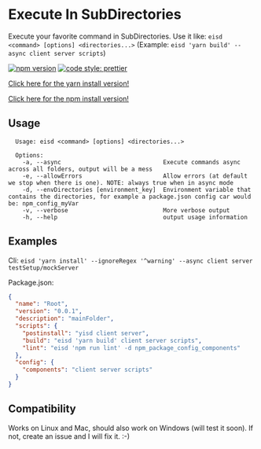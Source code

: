 # Execute In SubDirectories
Execute your favorite command in SubDirectories. Use it like: `eisd <command> [options] <directories...>` (Example: `eisd 'yarn build' --async client server scripts`)

[![npm version](https://badge.fury.io/js/eisd.svg)](https://badge.fury.io/js/eisd)
[![code style: prettier](https://img.shields.io/badge/code_style-prettier-ff69b4.svg)](https://github.com/prettier/prettier)

[Click here for the yarn install version!](https://www.npmjs.com/package/yisd)

[Click here for the npm install version!](https://www.npmjs.com/package/nisd)

## Usage
```
  Usage: eisd <command> [options] <directories...>

  Options:
    -a, --async                             Execute commands async across all folders, output will be a mess
    -e, --allowErrors                       Allow errors (at default we stop when there is one). NOTE: always true when in async mode
    -d, --envDirectories [environment_key]  Environment variable that contains the directories, for example a package.json config car would be: npm_config_myVar
    -v, --verbose                           More verbose output
    -h, --help                              output usage information
```

## Examples
Cli:
`eisd 'yarn install' --ignoreRegex '^warning' --async client server testSetup/mockServer`

Package.json:
```json
{
  "name": "Root",
  "version": "0.0.1",
  "description": "mainFolder",
  "scripts": {
    "postinstall": "yisd client server",
    "build": "eisd 'yarn build' client server scripts",
    "lint": "eisd 'npm run lint' -d npm_package_config_components"
  },
  "config": {
    "components": "client server scripts"
  }
}
```

## Compatibility
Works on Linux and Mac, should also work on Windows (will test it soon). If not, create an issue and I will fix it. :-)
